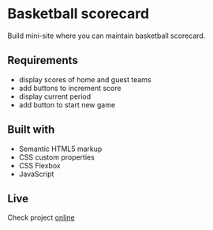 # Basketball scorecard

Build mini-site where you can maintain basketball scorecard.

## Requirements 

- display scores of home and guest teams
- add buttons to increment score
- display current period
- add button to start new game

## Built with 

- Semantic HTML5 markup
- CSS custom properties
- CSS Flexbox
- JavaScript

## Live

Check project [online](https://ngeru19.github.io/scorecard/)